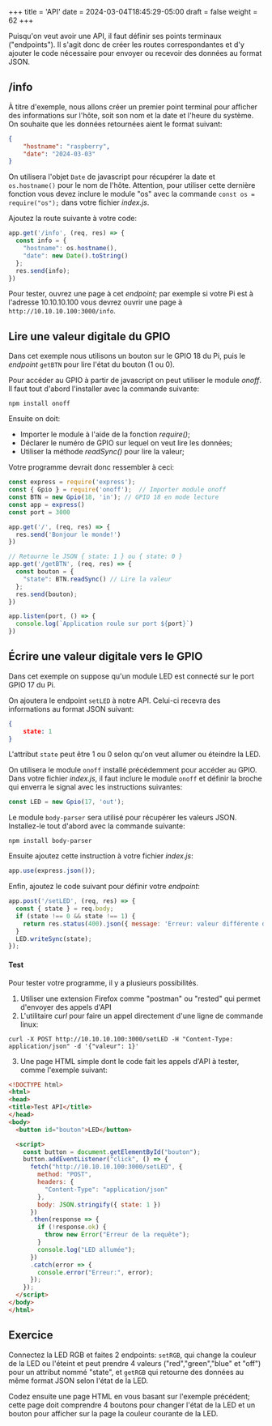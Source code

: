 +++
title = 'API'
date = 2024-03-04T18:45:29-05:00
draft = false
weight = 62
+++

Puisqu'on veut avoir une API, il faut définir ses points terminaux ("endpoints"). Il s'agit donc de créer les routes correspondantes et d'y ajouter le code nécessaire pour envoyer ou recevoir des données au format JSON. 

## /info
À titre d'exemple, nous allons créer un premier point terminal pour afficher des informations sur l'hôte, soit son nom et la date et l'heure du système. On souhaite que les données retournées aient le format suivant:
```json
{
    "hostname": "raspberry",
    "date": "2024-03-03"
}
```
On utilisera l'objet `Date` de javascript pour récupérer la date et `os.hostname()` pour le nom de l'hôte. Attention, pour utiliser cette dernière fonction vous devez inclure le module "os" avec la commande `const os = require("os");` dans votre fichier _index.js_.

Ajoutez la route suivante à votre code:
```js
app.get('/info', (req, res) => {
  const info = {
    "hostname": os.hostname(),
    "date": new Date().toString()
  };
  res.send(info);
})
```
Pour tester, ouvrez une page à cet _endpoint_; par exemple si votre Pi est à l'adresse 10.10.10.100 vous devrez ouvrir une page à `http://10.10.10.100:3000/info`.

## Lire une valeur digitale du GPIO
Dans cet exemple nous utilisons un bouton sur le GPIO 18 du Pi, puis le _endpoint_ `getBTN` pour lire l'état du bouton (1 ou 0). 

Pour accéder au GPIO à partir de javascript on peut utiliser le module _onoff_. Il faut tout d'abord l'installer avec la commande suivante:
```
npm install onoff
```
Ensuite on doit:
+ Importer le module à l'aide de la fonction _require()_;
+ Déclarer le numéro de GPIO sur lequel on veut lire les données;
+ Utiliser la méthode _readSync()_ pour lire la valeur;

Votre programme devrait donc ressembler à ceci:
```js
const express = require('express');
const { Gpio } = require('onoff');  // Importer module onoff
const BTN = new Gpio(18, 'in'); // GPIO 18 en mode lecture
const app = express()
const port = 3000

app.get('/', (req, res) => {
  res.send('Bonjour le monde!')
})

// Retourne le JSON { state: 1 } ou { state: 0 }
app.get('/getBTN', (req, res) => {
  const bouton = {
    "state": BTN.readSync() // Lire la valeur 
  };
  res.send(bouton);
})

app.listen(port, () => {
  console.log(`Application roule sur port ${port}`)
})
```

## Écrire une valeur digitale vers le GPIO
Dans cet exemple on suppose qu'un module LED est connecté sur le port GPIO 17 du Pi. 

On ajoutera le endpoint `setLED` à notre API. Celui-ci recevra des informations au format JSON suivant:
```json
{ 
    state: 1
}
``` 
L'attribut `state` peut être 1 ou 0 selon qu'on veut allumer ou éteindre la LED.

On utilisera le module `onoff` installé précédemment pour accéder au GPIO. Dans votre fichier _index.js_, il faut inclure le module `onoff` et définir la broche qui enverra le signal avec les instructions suivantes:
```js
const LED = new Gpio(17, 'out');
```

Le module `body-parser` sera utilisé pour récupérer les valeurs JSON. Installez-le tout d'abord avec la commande suivante:
```
npm install body-parser
```
Ensuite ajoutez cette instruction à votre fichier _index.js_:
```js
app.use(express.json());
```

Enfin, ajoutez le code suivant pour définir votre _endpoint_:
```js
app.post('/setLED', (req, res) => {
  const { state } = req.body;
  if (state !== 0 && state !== 1) {
    return res.status(400).json({ message: 'Erreur: valeur différente de 0 ou 1' });
  }
  LED.writeSync(state);
});
```
#### Test
Pour tester votre programme, il y a plusieurs possibilités.
1. Utiliser une extension Firefox comme "postman" ou "rested" qui permet d'envoyer des appels d'API
2. L'utilitaire _curl_ pour faire un appel directement d'une ligne de commande linux:
```
curl -X POST http://10.10.10.100:3000/setLED -H "Content-Type: application/json" -d '{"valeur": 1}'
```
3. Une page HTML simple dont le code fait les appels d'API à tester, comme l'exemple suivant:
```html
<!DOCTYPE html>
<html>
<head>
<title>Test API</title>
</head>
<body>
  <button id="bouton">LED</button>

  <script>
    const button = document.getElementById("bouton");
    button.addEventListener("click", () => {
      fetch("http://10.10.10.100:3000/setLED", {
        method: "POST",
        headers: {
          "Content-Type": "application/json"
        },
        body: JSON.stringify({ state: 1 })
      })
      .then(response => {
        if (!response.ok) {
          throw new Error("Erreur de la requête");
        }
        console.log("LED allumée");
      })
      .catch(error => {
        console.error("Erreur:", error);
      });
    });
  </script>
</body>
</html>
```

## Exercice
Connectez la LED RGB et faites 2 endpoints: `setRGB`, qui change la couleur de la LED ou l'éteint et peut prendre 4 valeurs ("red","green","blue" et "off") pour un attribut nommé "state", et `getRGB` qui retourne des données au même format JSON selon l'état de la LED.

Codez ensuite une page HTML en vous basant sur l'exemple précédent; cette page doit comprendre 4 boutons pour changer l'état de la LED et un bouton pour afficher sur la page la couleur courante de la LED.
